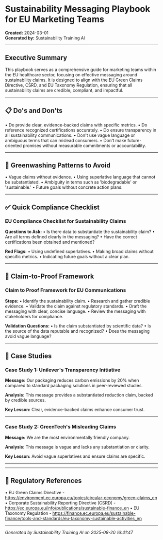# Sustainability Messaging Playbook for EU Marketing Teams

**Created:** 2024-03-01  
**Generated by:** Sustainability Training AI

---

## Executive Summary

This playbook serves as a comprehensive guide for marketing teams within the EU healthcare sector, focusing on effective messaging around sustainability claims. It is designed to align with the EU Green Claims Directive, CSRD, and EU Taxonomy Regulation, ensuring that all sustainability claims are credible, compliant, and impactful.

---

## 📋 Do's and Don'ts

• Do provide clear, evidence-backed claims with specific metrics.
• Do reference recognized certifications accurately.
• Do ensure transparency in all sustainability communications.
• Don't use vague language or ambiguous terms that can mislead consumers.
• Don't make future-oriented promises without measurable commitments or accountability.

---

## 🚨 Greenwashing Patterns to Avoid

• Vague claims without evidence.
• Using superlative language that cannot be substantiated.
• Ambiguity in terms such as 'biodegradable' or 'sustainable.'
• Future goals without concrete action plans.

---

## ✅ Quick Compliance Checklist

### EU Compliance Checklist for Sustainability Claims

**Questions to Ask:**
• Is there data to substantiate the sustainability claim?
• Are all terms defined clearly in the messaging?
• Have the correct certifications been obtained and mentioned?

**Red Flags:**
• Using undefined superlatives.
• Making broad claims without specific metrics.
• Indicating future goals without a clear plan.


---

## 🔄 Claim-to-Proof Framework

### Claim to Proof Framework for EU Communications

**Steps:**
• Identify the sustainability claim.
• Research and gather credible evidence.
• Validate the claim against regulatory standards.
• Draft the messaging with clear, concise language.
• Review the messaging with stakeholders for compliance.

**Validation Questions:**
• Is the claim substantiated by scientific data?
• Is the source of the data reputable and recognized?
• Does the messaging avoid vague language?


---

## 📖 Case Studies

### Case Study 1: Unilever's Transparency Initiative

**Message:** Our packaging reduces carbon emissions by 20% when compared to standard packaging solutions in peer-reviewed studies.

**Analysis:** This message provides a substantiated reduction claim, backed by credible sources.

**Key Lesson:** Clear, evidence-backed claims enhance consumer trust.

---

### Case Study 2: GreenTech's Misleading Claims

**Message:** We are the most environmentally friendly company.

**Analysis:** This message is vague and lacks any substantiation or clarity.

**Key Lesson:** Avoid vague superlatives and ensure claims are specific.

---



---

## 📄 Regulatory References

• EU Green Claims Directive - https://environment.ec.europa.eu/topics/circular-economy/green-claims_en
• Corporate Sustainability Reporting Directive (CSRD) - https://ec.europa.eu/info/publications/sustainable-finance_en
• EU Taxonomy Regulation - https://finance.ec.europa.eu/sustainable-finance/tools-and-standards/eu-taxonomy-sustainable-activities_en

---

*Generated by Sustainability Training AI on 2025-08-20 16:41:47*
